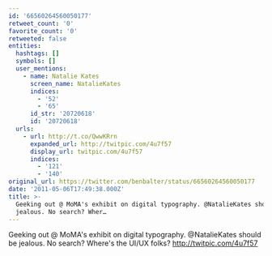 ```yaml
---
id: '66560264560050177'
retweet_count: '0'
favorite_count: '0'
retweeted: false
entities:
  hashtags: []
  symbols: []
  user_mentions:
    - name: Natalie Kates
      screen_name: NatalieKates
      indices:
        - '52'
        - '65'
      id_str: '20720618'
      id: '20720618'
  urls:
    - url: http://t.co/QwwKRrn
      expanded_url: http://twitpic.com/4u7f57
      display_url: twitpic.com/4u7f57
      indices:
        - '121'
        - '140'
original_url: https://twitter.com/benbalter/status/66560264560050177
date: '2011-05-06T17:49:38.000Z'
title: >-
  Geeking out @ MoMA's exhibit on digital typography. @NatalieKates should be
  jealous. No search? Wher…
---
```


Geeking out @ MoMA's exhibit on digital typography. @NatalieKates should be jealous. No search? Where's the UI/UX folks? http://twitpic.com/4u7f57